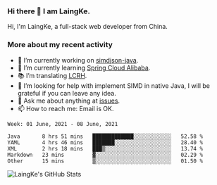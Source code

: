 ### Hi there 👋 I am LaingKe.

Hi, I'm LaingKe, a full-stack web developer from China.

### More about my recent activity

- 🔭 I’m currently working on [simdjson-java](https://github.com/laingke/simdjson-java).
- 🌱 I’m currently learning [Spring Cloud Alibaba](https://github.com/alibaba/spring-cloud-alibaba).
- :books: I’m translating [LCRH](https://github.com/LCTT/LCRH).
- 🤔 I’m looking for help with implement SIMD in native Java, I will be grateful if you can leave any idea.
- 💬 Ask me about anything at [issues](https://github.com/laingke/laingke/issues).
- 📫 How to reach me: Email is OK.

<!--START_SECTION:waka-->
```text
Week: 01 June, 2021 - 08 June, 2021

Java       8 hrs 51 mins   █████████████░░░░░░░░░░░░   52.58 % 
YAML       4 hrs 46 mins   ███████░░░░░░░░░░░░░░░░░░   28.40 % 
XML        2 hrs 18 mins   ███▒░░░░░░░░░░░░░░░░░░░░░   13.74 % 
Markdown   23 mins         ▓░░░░░░░░░░░░░░░░░░░░░░░░   02.29 % 
Other      15 mins         ▒░░░░░░░░░░░░░░░░░░░░░░░░   01.50 % 
```
<!--END_SECTION:waka-->

![LaingKe's GitHub Stats](https://github-readme-stats.vercel.app/api?username=laingke&show_icons=true&theme=nightowl&count_private=true)
